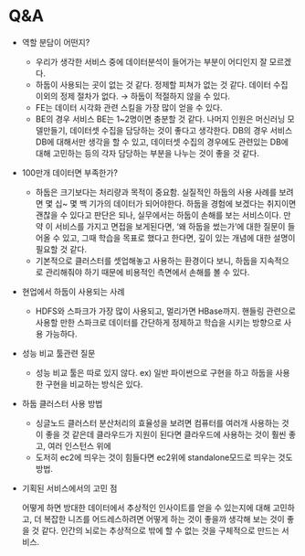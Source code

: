 # Q&A

- 역할 분담이 어떤지?

  - 우리가 생각한 서비스 중에 데이터분석이 들어가는 부분이 어디인지 잘 모르겠다.
  - 하둡이 사용되는 곳이 없는 것 같다. 정제할 피쳐가 없는 것 같다. 데이터 수집 이외의 정제 절차가 없다. → 하둡이 적절하지 않을 수 있다.
  - FE는 데이터 시각화 관련 스킬을 가장 많이 얻을 수 있다.
  - BE의 경우 서비스 BE는 1~2명이면 충분할 것 같다. 나머지 인원은 머신러닝 모델만들기, 데이터셋 수집을 담당하는 것이 좋다고 생각한다. DB의 경우 서비스DB에 대해서만 생각을 할 수 있고, 데이터셋 수집의 경우에도 관련있는 DB에 대해 고민하는 등의 각자 담당하는 부분을 나누는 것이 좋을 것 같다.

- 100만개 데이터면 부족한가?

  - 하둡은 크기보다는 처리량과 목적이 중요함. 실질적인 하둡의 사용 사례를 보려면 몇 십~ 몇 백 기가의 데이터가 되어야한다. 하둡을 경험에 보겠다는 취지이면 괜찮을 수 있다고 판단은 되나, 실무에서는 하둡이 손해를 보는 서비스이다. 만약 이 서비스를 가지고 면접을 보게된다면, ‘왜 하둡을 썼는가’에 대한 질문이 들어올 수 있고, 그때 학습을 목표로 했다고 한다면, 깊이 있는 개념에 대한 설명이 필요할 것 같다.
  - 기본적으로 클러스터를 셋업해놓고 사용하는 환경이다 보니, 하둡을 지속적으로 관리해줘야 하기 때문에 비용적인 측면에서 손해를 볼 수 있다.

- 현업에서 하둡이 사용되는 사례

  - HDFS와 스파크가 가장 많이 사용되고, 멀리가면 HBase까지. 핸들링 관련으로 사용할 만한 스파크로 데이터를 간단하게 정제하고 학습을 시키는 방향으로 사용 가능하다.

- 성능 비교 툴관련 질문

  - 성능 비교 툴은 따로 있지 않다. ex) 일반 파이썬으로 구현을 하고 하둡을 사용한 구현을 비교하는 방식은 있다.

- 하둡 클러스터 사용 방법

  - 싱글노드 클러스터 분산처리의 효율성을 보려면 컴퓨터를 여러개 사용하는 것이 좋을 것 같은데 클라우드가 지원이 된다면 클라우드에 사용하는 것이 훨씬 좋고, 여러 인스턴스 위에
  - 도저히 ec2에 띄우는 것이 힘들다면 ec2위에 standalone모드로 띄우는 것도 방법.

- 기획된 서비스에서의 고민 점

  어떻게 하면 방대한 데이터에서 추상적인 인사이트를 얻을 수 있는지에 대해 고민하고, 더 복잡한 니즈를 어드레스하려면 어떻게 하는 것이 좋을까 생각해 보는 것이 좋을 것 같다. 인간의 뇌로는 추상적으로 밖에 할 수 없는 것을 구체적으로 만드는 서비스.